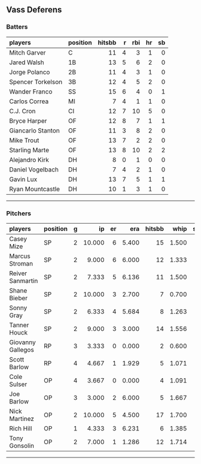 ## Vass Deferens

### Batters

 
|players           |position | hitsbb|  r| rbi| hr| sb| 
|:-----------------|:--------|------:|--:|---:|--:|--:| 
|Mitch Garver      |C        |     11|  4|   3|  1|  0| 
|Jared Walsh       |1B       |     13|  5|   6|  2|  0| 
|Jorge Polanco     |2B       |     11|  4|   3|  1|  0| 
|Spencer Torkelson |3B       |     12|  4|   5|  2|  0| 
|Wander Franco     |SS       |     15|  6|   4|  0|  1| 
|Carlos Correa     |MI       |      7|  4|   1|  1|  0| 
|C.J. Cron         |CI       |     12|  7|  10|  5|  0| 
|Bryce Harper      |OF       |     12|  8|   7|  1|  1| 
|Giancarlo Stanton |OF       |     11|  3|   8|  2|  0| 
|Mike Trout        |OF       |     13|  7|   2|  2|  0| 
|Starling Marte    |OF       |     13|  8|  10|  2|  2| 
|Alejandro Kirk    |DH       |      8|  0|   1|  0|  0| 
|Daniel Vogelbach  |DH       |      7|  4|   2|  1|  0| 
|Gavin Lux         |DH       |     13|  7|   5|  1|  1| 
|Ryan Mountcastle  |DH       |     10|  1|   3|  1|  0| 

* * *

### Pitchers

 
|players           |position |  g|     ip| er|   era| hitsbb|  whip| so|  w| sv| 
|:-----------------|:--------|--:|------:|--:|-----:|------:|-----:|--:|--:|--:| 
|Casey Mize        |SP       |  2| 10.000|  6| 5.400|     15| 1.500|  4|  0|  0| 
|Marcus Stroman    |SP       |  2|  9.000|  6| 6.000|     12| 1.333|  7|  0|  0| 
|Reiver Sanmartin  |SP       |  2|  7.333|  5| 6.136|     11| 1.500|  4|  0|  0| 
|Shane Bieber      |SP       |  2| 10.000|  3| 2.700|      7| 0.700|  9|  0|  0| 
|Sonny Gray        |SP       |  2|  6.333|  4| 5.684|      8| 1.263|  5|  0|  0| 
|Tanner Houck      |SP       |  2|  9.000|  3| 3.000|     14| 1.556|  7|  1|  0| 
|Giovanny Gallegos |RP       |  3|  3.333|  0| 0.000|      2| 0.600|  2|  0|  2| 
|Scott Barlow      |RP       |  4|  4.667|  1| 1.929|      5| 1.071|  6|  1|  0| 
|Cole Sulser       |OP       |  4|  3.667|  0| 0.000|      4| 1.091|  2|  0|  0| 
|Joe Barlow        |OP       |  3|  3.000|  2| 6.000|      5| 1.667|  5|  0|  0| 
|Nick Martinez     |OP       |  2| 10.000|  5| 4.500|     17| 1.700|  9|  0|  0| 
|Rich Hill         |OP       |  1|  4.333|  3| 6.231|      6| 1.385|  4|  0|  0| 
|Tony Gonsolin     |OP       |  2|  7.000|  1| 1.286|     12| 1.714|  5|  0|  0| 


* * *


